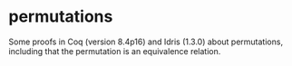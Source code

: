# permutations
Some proofs in Coq (version 8.4p16) and Idris (1.3.0) about permutations, including that the permutation is an equivalence relation.
